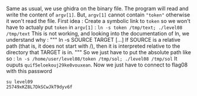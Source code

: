 Same as usual, we use ghidra on the binary file.
The program will read and write the content of `argv[1]`.
But, `argv[1]` cannot contain `"token"` otherwise it won't read the file.
First idea : Create a symbolic link to `token` so we won't have to actualy put `token` in `argv[1]` :
`ln -s token /tmp/text; ./level08 /tmp/text`
This is not working, and looking into the documentation of ln, we understand why :
"""
ln -s SOURCE TARGET
[...]
If SOURCE is a relative path (that is, it does not start with /), then it is interpreted relative to the directory that TARGET is in.
"""
So we just have to put the absolute path like so :
`ln -s /home/user/level08/token /tmp/sol; ./level08 /tmp/sol`
It ouputs `quif5eloekouj29ke0vouxean`.
Now we just have to connect to flag08 with this password
```
su level09
25749xKZ8L7DkSCwJkT9dyv6f
```
